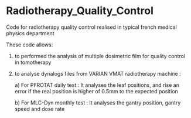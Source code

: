 # Radiotherapy_Quality_Control
Code for radiotherapy quality control realised in typical french medical physics department

These code allows:
1) to performed the analysis of multiple dosimetric film for quality control in tomotherapy
2) to analyse dynalogs files from VARIAN VMAT radiotherapy machine : 
    
    a) For PFROTAT daily test : It analyses the leaf positions, and rise an error if the real position is higher of 0.5mm to the expected position
    
    b) For MLC-Dyn monthly test : It analyses the gantry position, gantry speed and dose rate
